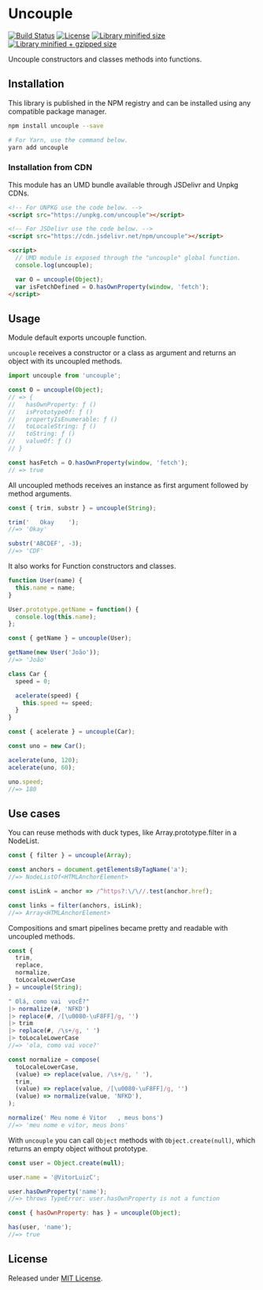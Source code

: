 # Uncouple

[![Build Status](https://travis-ci.org/VitorLuizC/uncouple.svg?branch=master)](https://travis-ci.org/VitorLuizC/uncouple)
[![License](https://badgen.net/github/license/VitorLuizC/uncouple)](./LICENSE)
[![Library minified size](https://badgen.net/bundlephobia/min/uncouple)](https://bundlephobia.com/result?p=uncouple)
[![Library minified + gzipped size](https://badgen.net/bundlephobia/minzip/uncouple)](https://bundlephobia.com/result?p=uncouple)

Uncouple constructors and classes methods into functions.

## Installation

This library is published in the NPM registry and can be installed using any compatible package manager.

```sh
npm install uncouple --save

# For Yarn, use the command below.
yarn add uncouple
```

### Installation from CDN

This module has an UMD bundle available through JSDelivr and Unpkg CDNs.

```html
<!-- For UNPKG use the code below. -->
<script src="https://unpkg.com/uncouple"></script>

<!-- For JSDelivr use the code below. -->
<script src="https://cdn.jsdelivr.net/npm/uncouple"></script>

<script>
  // UMD module is exposed through the "uncouple" global function.
  console.log(uncouple);

  var O = uncouple(Object);
  var isFetchDefined = O.hasOwnProperty(window, 'fetch');
</script>
```

## Usage

Module default exports uncouple function.

`uncouple` receives a constructor or a class as argument and returns an object with its uncoupled methods.

```js
import uncouple from 'uncouple';

const O = uncouple(Object);
// => {
//   hasOwnProperty: ƒ ()
//   isPrototypeOf: ƒ ()
//   propertyIsEnumerable: ƒ ()
//   toLocaleString: ƒ ()
//   toString: ƒ ()
//   valueOf: ƒ ()
// }

const hasFetch = O.hasOwnProperty(window, 'fetch');
// => true
```

All uncoupled methods receives an instance as first argument followed by method arguments.

```js
const { trim, substr } = uncouple(String);

trim('   Okay    ');
//=> 'Okay'

substr('ABCDEF', -3);
//=> 'CDF'
```

It also works for Function constructors and classes.

```js
function User(name) {
  this.name = name;
}

User.prototype.getName = function() {
  console.log(this.name);
};

const { getName } = uncouple(User);

getName(new User('João'));
//=> 'João'

class Car {
  speed = 0;

  acelerate(speed) {
    this.speed += speed;
  }
}

const { acelerate } = uncouple(Car);

const uno = new Car();

acelerate(uno, 120);
acelerate(uno, 60);

uno.speed;
//=> 180
```

## Use cases

You can reuse methods with duck types, like Array.prototype.filter in a NodeList.

```js
const { filter } = uncouple(Array);

const anchors = document.getElementsByTagName('a');
//=> NodeListOf<HTMLAnchorElement>

const isLink = anchor => /^https?:\/\//.test(anchor.href);

const links = filter(anchors, isLink);
//=> Array<HTMLAnchorElement>
```

Compositions and smart pipelines became pretty and readable with uncoupled methods.

```js
const {
  trim,
  replace,
  normalize,
  toLocaleLowerCase
} = uncouple(String);

" Olá, como vai  vocÊ?"
|> normalize(#, 'NFKD')
|> replace(#, /[\u0080-\uF8FF]/g, '')
|> trim
|> replace(#, /\s+/g, ' ')
|> toLocaleLowerCase
//=> 'ola, como vai voce?'

const normalize = compose(
  toLocaleLowerCase,
  (value) => replace(value, /\s+/g, ' '),
  trim,
  (value) => replace(value, /[\u0080-\uF8FF]/g, '')
  (value) => normalize(value, 'NFKD'),
);

normalize(' Meu nome é Vitor   , meus bons')
//=> 'meu nome e vitor, meus bons'
```

With `uncouple` you can call `Object` methods with `Object.create(null)`, which returns an empty object without prototype.

```js
const user = Object.create(null);

user.name = '@VitorLuizC';

user.hasOwnProperty('name');
//=> throws TypeError: user.hasOwnProperty is not a function

const { hasOwnProperty: has } = uncouple(Object);

has(user, 'name');
//=> true
```

## License

Released under [MIT License](./LICENSE).
